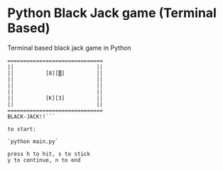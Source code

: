 # Python Black Jack game (Terminal Based)

Terminal based black jack game in Python

````
==============================
||                          ||
||          [8][▒]          ||
||                          ||
||                          ||
||                          ||
||          [K][3]          ||
||                          ||
==============================
BLACK-JACK!!```

to start:

`python main.py`

press h to hit, s to stick
y to continue, n to end
````
